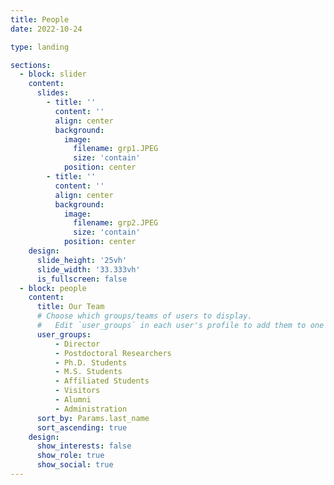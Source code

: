 ```yaml
---
title: People
date: 2022-10-24

type: landing

sections:
  - block: slider
    content:
      slides:
        - title: ''
          content: ''
          align: center
          background:
            image:
              filename: grp1.JPEG
              size: 'contain'
            position: center
        - title: ''
          content: ''
          align: center
          background:
            image:
              filename: grp2.JPEG
              size: 'contain'
            position: center
    design:
      slide_height: '25vh'
	  slide_width: '33.333vh'
      is_fullscreen: false
  - block: people
    content:
      title: Our Team
      # Choose which groups/teams of users to display.
      #   Edit `user_groups` in each user's profile to add them to one or more of these groups.
      user_groups:
          - Director
          - Postdoctoral Researchers
          - Ph.D. Students
          - M.S. Students
          - Affiliated Students
          - Visitors
          - Alumni
          - Administration
      sort_by: Params.last_name
      sort_ascending: true
    design:
      show_interests: false
      show_role: true
      show_social: true
---
```

